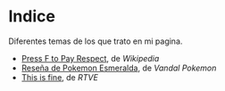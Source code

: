 # Indice
 Diferentes temas de los que trato en mi pagina.

 - [Press F to Pay Respect](./posts/press_f_to_pay_respects.md), de *Wikipedia*
 - [Reseña de Pokemon Esmeralda](./posts/reseña_pokemon.md), de *Vandal Pokemon*
 - [This is fine](./posts/this_is_fine.md), de *RTVE*